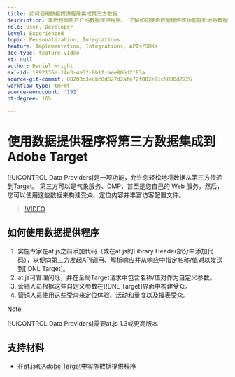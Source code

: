 ```yaml
---
title: 如何使用数据提供程序集成第三方数据
description: 本教程向用户介绍数据提供程序。 了解如何使用数据提供商功能轻松地将数据从第三方传递到Adobe Target。
role: User, Developer
level: Experienced
topic: Personalization, Integrations
feature: Implementation, Integrations, APIs/SDKs
doc-type: feature video
kt: null
author: Daniel Wright
exl-id: 1892136e-14e3-4e52-8b1f-aee806d2f83a
source-git-commit: 80208b3ecbc0d627d2afe72f882e91c9800d2726
workflow-type: tm+mt
source-wordcount: '192'
ht-degree: 16%

---
```


# 使用数据提供程序将第三方数据集成到Adobe Target

[!UICONTROL Data Providers]是一项功能，允许您轻松地将数据从第三方传递到Target。  第三方可以是气象服务、DMP，甚至是您自己的 Web 服务。然后，您可以使用这些数据来构建受众、定位内容并丰富访客配置文件。

>[!VIDEO](https://video.tv.adobe.com/v/22349/?quality=12)

## 如何使用数据提供程序

1. 实施专家在at.js之前添加代码（或在at.js的Library Header部分中添加代码），以便向第三方发起API调用、解析响应并从响应中指定名称/值对以发送到[!DNL Target]。
1. at.js可管理闪烁，并在全局Target请求中包含名称/值对作为自定义参数。
1. 营销人员根据这些自定义参数在[!DNL Target]界面中构建受众。
1. 营销人员使用这些受众来定位体验、活动和量度以及报表受众。

>[!NOTE]
>
>[!UICONTROL Data Providers]需要at.js 1.3或更高版本

## 支持材料

* [在at.js和Adobe Target中实施数据提供程序](implement-data-providers-to-integrate-third-party-data.md)
